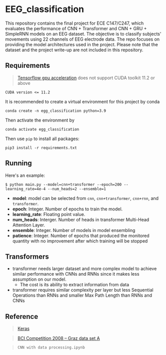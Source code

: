 # EEG_classification
This repository contains the final project for ECE C147/C247, which evaluates the performance of CNN + Transformer and CNN + GRU + SimpleRNN models on an EEG dataset. The objective is to classify subjects' movements using 22 channels of EEG electrode data. The repo focuses on providing the model architectures used in the project. Please note that the dataset and the project write-up are not included in this repository.


## Requirements
> [Tensorflow gpu acceleration](https://www.tensorflow.org/install/gpu?hl=zh-cn) does not support CUDA toolkit 11.2 or above
```
CUDA version <= 11.2
```

It is recommended to create a virtual environment for this project by conda
```
conda create -n egg_classification python=3.9
```
Then activate the environment by 
```
conda activate egg_classification
```
Then use `pip` to install all packages:
```
pip3 install -r requirements.txt
```
## Running
Here's an example:
```
$ python main.py --model=cnn+transformer --epoch=200 --learning_rate=4e-4 --num_heads=2 --ensemble=1
```
- **model**: model can be selected from `cnn`, `cnn+transformer`, `cnn+rnn`, and `transformer`.
- **epoch**: Integer. Number of epochs to train the model. 
- **learning_rate**: Floating point value.
- **num_heads**: Interger. Number of heads in transformer Multi-Head Attention Layer.
- **ensemble**: Integer. Number of models in model ensembling
- **patience**: Integer. Number of epochs that produced the monitored quantity with no improvement after which training will be stopped

## Transformers
* transformer needs larger dataset and more complex model to achieve similar performance with CNNs and RNNs since it makes less assumption on our model. 
  * The cost is its ability to extract information from data
* transformer requires similar complexity per layer but less Sequential Operations than RNNs and smaller Max Path Length than RNNs and CNNs

## Reference
> [Keras](https://keras.io)

> [BCI Competition 2008 – Graz data set A](https://www.bbci.de/competition/iv/desc_2a.pdf)

> `CNN with data processing.ipynb`

